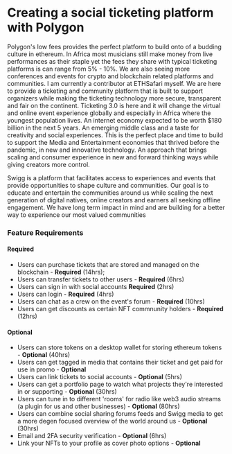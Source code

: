 # Creating a social ticketing platform with Polygon
Polygon's low fees provides the perfect platform to build onto of a budding culture in ethereum. In Africa most musicians still make money from live performances as their staple yet the fees they share with typical ticketing platforms is can range from 5% - 10%. We are also seeing more conferences and events for crypto and blockchain related platforms and communities. I am currently a contributor at ETHSafari myself. We are here to provide a ticketing and community platform that is built to support organizers while making the ticketing technology more secure, transparent and fair on the continent. Ticketing 3.0 is here and it will change the virtual and online event experience globally and especially in Africa where the youngest population lives. An internet economy expected to be worth $180 billion in the next 5 years.
An emerging middle class and a taste for creativity and social experiences. This is the perfect place and time to build to support the Media and Entertainment economies that thrived before the pandemic, in new and innovative technology. An approach that brings scaling and consumer experience in new and forward thinking ways while giving creators more control.

Swigg is a platform that facilitates access to experiences and events that provide opportunities to shape culture and communities. Our goal is to educate and entertain the communities around us while scaling the next generation of digital natives, online creators and earners all seeking offline engagement. We have long term impact in mind and are building for a better way to experience our most valued communities

### Feature Requirements
#### Required
- Users can purchase tickets that are stored and managed on the blockchain - **Required** (14hrs);
- Users can transfer tickets to other users - **Required** (6hrs)
- Users can sign in with social accounts **Required** (2hrs)
- Users can login - **Required** (4hrs)
- Users can chat as a crew on the event's forum - **Required** (10hrs)
- Users can get discounts as certain NFT commnunity holders - **Required** (12hrs)

#### Optional
- Users can store tokens on a desktop wallet for storing ethereum tokens - **Optional** (40hrs)
- Users can get tagged in media that contains their ticket and get paid for use in promo - **Optional**
- Users can link tickets to social accounts - **Optional** (5hrs)
- Users can get a portfolio page to watch what projects they're interested in or supporting - **Optional** (30hrs)
- Users can tune in to different 'rooms' for radio like web3 audio streams (a plugin for us and other businesses) - **Optional** (80hrs)
- Users can combine social sharing forums feeds and Swigg media to get a more degen focused overview of the world around us - **Optional** (30hrs)
- Email and 2FA security verification - **Optional** (6hrs)
- Link your NFTs to your profile as cover photo options -  **Optional**



